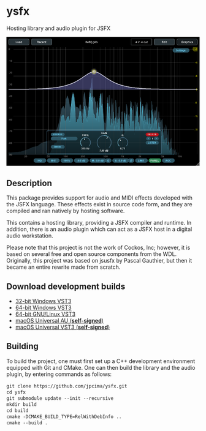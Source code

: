 # ysfx

Hosting library and audio plugin for JSFX

![capture](docs/capture.png)

## Description

This package provides support for audio and MIDI effects developed with the JSFX
language. These effects exist in source code form, and they are compiled and ran
natively by hosting software.

This contains a hosting library, providing a JSFX compiler and runtime.
In addition, there is an audio plugin which can act as a JSFX host in a digital
audio workstation.

Please note that this project is not the work of Cockos, Inc; however, it is
based on several free and open source components from the WDL. Originally, this
project was based on jsusfx by Pascal Gauthier, but then it became an entire
rewrite made from scratch.

## Download development builds

- [32-bit Windows VST3](https://nightly.link/jpcima/ysfx/workflows/build/master/Windows%2032-bit%20VST3.zip)
- [64-bit Windows VST3](https://nightly.link/jpcima/ysfx/workflows/build/master/Windows%2064-bit%20VST3.zip)
- [64-bit GNU/Linux VST3](https://nightly.link/jpcima/ysfx/workflows/build/master/Linux%2064-bit%20VST3.zip)
- [macOS Universal AU (**self-signed**)](https://nightly.link/jpcima/ysfx/workflows/build/master/macOS%20AU.zip)
- [macOS Universal VST3 (**self-signed**)](https://nightly.link/jpcima/ysfx/workflows/build/master/macOS%20VST3.zip)

## Building

To build the project, one must first set up a C++ development environment
equipped with Git and CMake. One can then build the library and the audio
plugin, by entering commands as follows:

```
git clone https://github.com/jpcima/ysfx.git
cd ysfx
git submodule update --init --recursive
mkdir build
cd build
cmake -DCMAKE_BUILD_TYPE=RelWithDebInfo ..
cmake --build .
```
